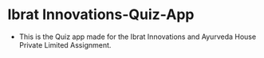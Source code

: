 # Ibrat Innovations-Quiz-App

* This is the Quiz app made for the Ibrat Innovations and Ayurveda House Private Limited Assignment.
